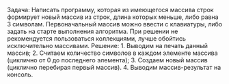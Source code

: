 Задача: Написать программу, которая из имеющегося массива строк формирует новый массив из строк, длина которых меньше, либо равна 3 символам. Первоначальный массив можно ввести с клавиатуры, либо задать на старте выполнения алгоритма. При решении не рекомендуется пользоваться коллекциями, лучше обойтись исключительно массивами.
Решение: 
        1. Выводим на печать данный массив;
        2. Считаем количество символов в каждом элементе массива (циклично от 0 до последнего элемента);
        3. Создаем новый массив (циклично перебирая первый массив).
        4. Выводим массив-результат на консоль.
    